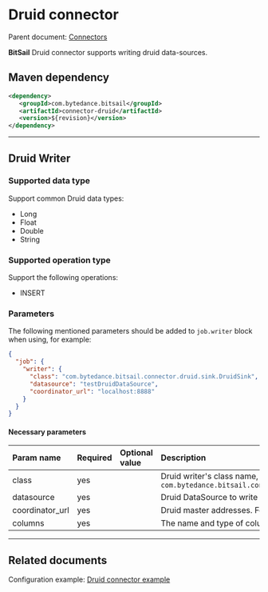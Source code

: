 # Druid connector

Parent document: [Connectors](../README.md)

**BitSail** Druid connector supports writing druid data-sources.

## Maven dependency

```xml
<dependency>
   <groupId>com.bytedance.bitsail</groupId>
   <artifactId>connector-druid</artifactId>
   <version>${revision}</version>
</dependency>
```

-----

## Druid Writer

### Supported data type

Support common Druid data types:

- Long
- Float
- Double
- String

### Supported operation type

Support the following operations:

- INSERT


### Parameters

The following mentioned parameters should be added to `job.writer` block when using, for example:

```json
{
  "job": {
    "writer": {
      "class": "com.bytedance.bitsail.connector.druid.sink.DruidSink",
      "datasource": "testDruidDataSource",
      "coordinator_url": "localhost:8888"
    }
  }
}
```


#### Necessary parameters

| Param name             | Required | Optional value | Description                                                                       |
|:-----------------------|:---------|:---------------|:----------------------------------------------------------------------------------|
| class                  | yes  |       | Druid writer's class name, `com.bytedance.bitsail.connector.druid.sink.DruidSink` |
| datasource             | yes | | Druid DataSource to write                                                         |
| coordinator_url        | yes | | Druid master addresses. Format is `<host>:<port>`                                 |
| columns                | yes | | The name and type of columns to write                                             |

-----

## Related documents

Configuration example: [Druid connector example](./druid-example.md)
